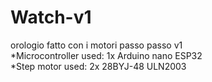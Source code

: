 # Watch-v1
orologio fatto con i motori passo passo v1  
*Microcontroller used: 1x Arduino nano ESP32  
*Step motor used: 2x 28BYJ-48 ULN2003  
